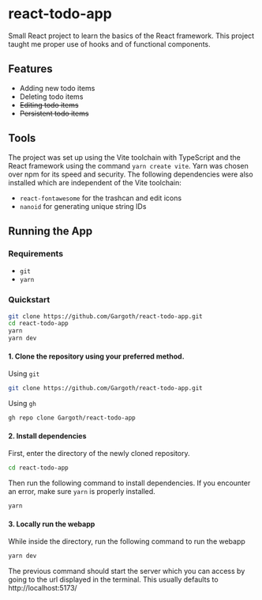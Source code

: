 # react-todo-app
Small React project to learn the basics of the React framework. This project taught me proper use of hooks and of functional components. 

## Features

- Adding new todo items
- Deleting todo items
- ~~Editing todo items~~
- ~~Persistent todo items~~

## Tools
The project was set up using the Vite toolchain with TypeScript and the React framework using the command `yarn create vite`. 
Yarn was chosen over npm for its speed and security. 
The following dependencies were also installed which are independent of the Vite toolchain:
- `react-fontawesome` for the trashcan and edit icons
- `nanoid` for generating unique string IDs

## Running the App

### Requirements

- `git`
- `yarn`

### Quickstart
```sh
git clone https://github.com/Gargoth/react-todo-app.git
cd react-todo-app
yarn
yarn dev
```

#### 1. Clone the repository using your preferred method.

Using `git`
```sh
git clone https://github.com/Gargoth/react-todo-app.git
```
Using `gh`
```sh
gh repo clone Gargoth/react-todo-app
```

#### 2. Install dependencies

First, enter the directory of the newly cloned repository.
```sh
cd react-todo-app
```

Then run the following command to install dependencies. If you encounter an error, make sure `yarn` is properly installed.
```sh
yarn
```

#### 3. Locally run the webapp

While inside the directory, run the following command to run the webapp
```sh
yarn dev
```

The previous command should start the server which you can access by going to the url displayed in the terminal. This usually defaults to http://localhost:5173/

